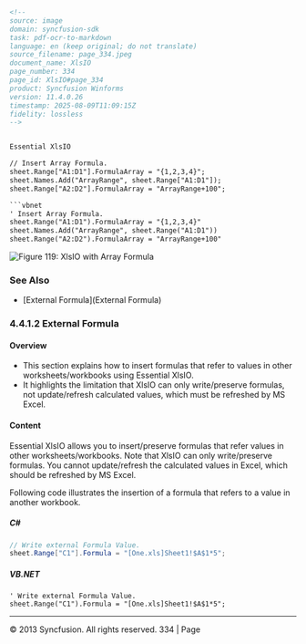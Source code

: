 ```html
<!-- 
source: image
domain: syncfusion-sdk
task: pdf-ocr-to-markdown
language: en (keep original; do not translate)
source_filename: page_334.jpeg
document_name: XlsIO
page_number: 334
page_id: XlsIO#page_334
product: Syncfusion Winforms
version: 11.4.0.26
timestamp: 2025-08-09T11:09:15Z
fidelity: lossless
-->


Essential XlsIO

// Insert Array Formula.
sheet.Range["A1:D1"].FormulaArray = "{1,2,3,4}";
sheet.Names.Add("ArrayRange", sheet.Range["A1:D1"]);
sheet.Range["A2:D2"].FormulaArray = "ArrayRange+100";

```vbnet
' Insert Array Formula.
sheet.Range("A1:D1").FormulaArray = "{1,2,3,4}"
sheet.Names.Add("ArrayRange", sheet.Range("A1:D1"))
sheet.Range("A2:D2").FormulaArray = "ArrayRange+100"
```

![Figure 119: XlsIO with Array Formula](./image.png)

### See Also

- [External Formula](External Formula)

### 4.4.1.2 External Formula

#### Overview
- This section explains how to insert formulas that refer to values in other worksheets/workbooks using Essential XlsIO.
- It highlights the limitation that XlsIO can only write/preserve formulas, not update/refresh calculated values, which must be refreshed by MS Excel.

#### Content

Essential XlsIO allows you to insert/preserve formulas that refer values in other worksheets/workbooks. Note that XlsIO can only write/preserve formulas. You cannot update/refresh the calculated values in Excel, which should be refreshed by MS Excel.

Following code illustrates the insertion of a formula that refers to a value in another workbook.

##### C#
```csharp
// Write external Formula Value.
sheet.Range["C1"].Formula = "[One.xls]Sheet1!$A$1*5";
```

##### VB.NET
```vbnet
' Write external Formula Value.
sheet.Range("C1").Formula = "[One.xls]Sheet1!$A$1*5";
```

---

© 2013 Syncfusion. All rights reserved. 334 | Page
```